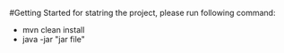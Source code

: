 #Getting Started
for statring the project, please run following command:
* mvn clean install
* java -jar "jar file"
